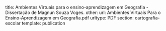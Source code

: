 title: Ambientes Virtuais para o ensino-aprendizagem em Geografia - Dissertação de Magnun Souza Voges.
other:
url: Ambientes Virtuais Para o Ensino-Aprendizagem em Geografia.pdf
urltype: PDF
section: cartografia-escolar
template: publication

